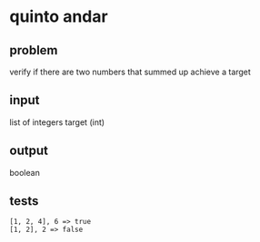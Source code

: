 # quinto andar

## problem

verify if there are two numbers that summed up achieve a target

## input

list of integers
target (int)

## output

boolean

## tests

    [1, 2, 4], 6 => true
    [1, 2], 2 => false
